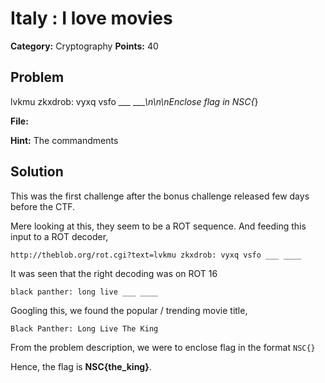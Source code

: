 # Italy : I love movies
**Category:** Cryptography
**Points:** 40


## Problem

lvkmu zkxdrob: vyxq vsfo ___ ____\n\n\nEnclose flag in NSC{_}

**File:**  

**Hint:** The commandments

## Solution

This was the first challenge after the bonus challenge released few days before the CTF.

Mere looking at this, they seem to be a ROT sequence. And feeding this input to a ROT decoder, 
 
 
```
http://theblob.org/rot.cgi?text=lvkmu zkxdrob: vyxq vsfo ___ ____

```
It was seen that the right decoding was on ROT 16

```
black panther: long live ___ ____
```

Googling this, we found the popular / trending movie title,

```
Black Panther: Long Live The King
```

From the problem description, we were to enclose flag in the format `NSC{}`

Hence, the flag is **NSC{the_king}**.
